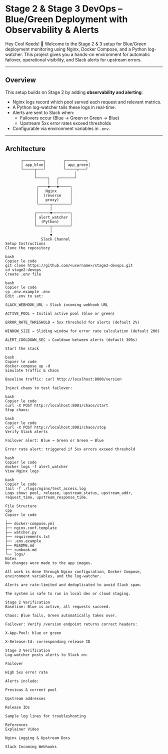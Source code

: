 # Stage 2 & Stage 3 DevOps – Blue/Green Deployment with Observability & Alerts

Hey Cool Keeds! 👋 Welcome to the Stage 2 & 3 setup for Blue/Green deployment monitoring using Nginx, Docker Compose, and a Python log-watcher. This project gives you a hands-on environment for automatic failover, operational visibility, and Slack alerts for upstream errors.

---

## **Overview**

This setup builds on Stage 2 by adding **observability and alerting**:

- Nginx logs record which pool served each request and relevant metrics.
- A Python log-watcher tails these logs in real-time.
- Alerts are sent to Slack when:
  - Failovers occur (Blue → Green or Green → Blue)
  - Upstream 5xx error rates exceed thresholds
- Configurable via environment variables in `.env`.

---

## **Architecture**

```text
       ┌─────────┐        ┌─────────┐
       │ app_blue│        │ app_green│
       └─────┬───┘        └─────┬───┘
             │                 │
             └─────┐   ┌───────┘
                   │   │
              ┌────▼───▼─────┐
              │   Nginx      │
              │  (reverse    │
              │   proxy)     │
              └─────┬────────┘
                    │
             ┌──────▼────────┐
             │ alert_watcher │
             │  (Python)     │
             └──────┬────────┘
                    │
                    ▼
                Slack Channel
Setup Instructions
Clone the repository

bash
Copier le code
git clone https://github.com/<username>/stage2-devops.git
cd stage2-devops
Create .env file

bash
Copier le code
cp .env.example .env
Edit .env to set:

SLACK_WEBHOOK_URL → Slack incoming webhook URL

ACTIVE_POOL → Initial active pool (blue or green)

ERROR_RATE_THRESHOLD → 5xx threshold for alerts (default 2%)

WINDOW_SIZE → Sliding window for error rate calculation (default 200)

ALERT_COOLDOWN_SEC → Cooldown between alerts (default 300s)

Start the stack

bash
Copier le code
docker-compose up -d
Simulate traffic & chaos

Baseline traffic: curl http://localhost:8080/version

Inject chaos to test failover:

bash
Copier le code
curl -X POST http://localhost:8081/chaos/start
Stop chaos:

bash
Copier le code
curl -X POST http://localhost:8081/chaos/stop
Verify Slack alerts

Failover alert: Blue → Green or Green → Blue

Error rate alert: triggered if 5xx errors exceed threshold

bash
Copier le code
docker logs -f alert_watcher
View Nginx logs

bash
Copier le code
tail -f ./logs/nginx/test_access.log
Logs show: pool, release, upstream_status, upstream_addr, request_time, upstream_response_time.

File Structure
cpp
Copier le code
.
├── docker-compose.yml
├── nginx.conf.template
├── watcher.py
├── requirements.txt
├── .env.example
├── README.md
├── runbook.md
└── logs/
Notes
No changes were made to the app images.

All work is done through Nginx configuration, Docker Compose, environment variables, and the log-watcher.

Alerts are rate-limited and deduplicated to avoid Slack spam.

The system is safe to run in local dev or cloud staging.

Stage 2 Verification
Baseline: Blue is active, all requests succeed.

Chaos: Blue fails, Green automatically takes over.

Failover: Verify /version endpoint returns correct headers:

X-App-Pool: blue or green

X-Release-Id: corresponding release ID

Stage 3 Verification
Log-watcher posts alerts to Slack on:

Failover

High 5xx error rate

Alerts include:

Previous & current pool

Upstream addresses

Release IDs

Sample log lines for troubleshooting

References
Explainer Video

Nginx Logging & Upstream Docs

Slack Incoming Webhooks